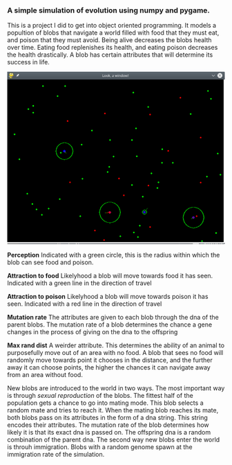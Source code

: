 ### A simple simulation of evolution using numpy and pygame.

This is a project I did to get into object oriented programming. It models a popultion of blobs that navigate a world filled with food that they must eat, and poison that they must avoid. Being alive decreases the blobs health over time. Eating food replenishes its health, and eating poison decreases the health drastically. A blob has certain attributes that will determine its success in life.

![](blob_screenshot.png)

**Perception**
Indicated with a green circle, this is the radius within which the blob can see food and poison. 

**Attraction to food**
Likelyhood a blob will move towards food it has seen. Indicated with a green line in the direction of travel

**Attraction to poison**
Likelyhood a blob will move towards poison it has seen. Indicated with a red line in the direction of travel

**Mutation rate**
The attributes are given to each blob through the dna of the parent blobs. The mutation rate of a blob determines the chance a gene changes in the process of giving on the dna to the offspring

**Max rand dist**
A weirder attribute. This determines the ability of an animal to purposefully move out of an area with no food. A blob that sees no food will randomly move towards point it chooses in the distance, and the further away it can choose points, the higher the chances it can navigate away from an area without food. 

New blobs are introduced to the world in two ways. The most important way is through _sexual reproduction_ of the blobs. The fittest half of the population gets a chance to go into mating mode. This blob selects a random mate and tries to reach it. When the mating blob reaches its mate, both blobs pass on its attributes in the form of a dna string. This string encodes their attributes. The mutation rate of the blob determines how likely it is that its exact dna is passed on. The offspring dna is a random combination of the parent dna. 
The second way new blobs enter the world is throuh immigration. Blobs with a random genome spawn at the immigration rate of the simulation.

